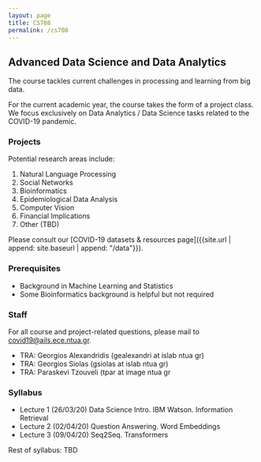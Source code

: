 ```yaml
---
layout: page
title: CS708
permalink: /cs708
---
```


## Advanced Data Science and Data Analytics

The course tackles current challenges in processing and learning from big data.

For the current academic year, the course takes the form of a project class. We focus exclusively on Data Analytics / Data Science tasks related to the COVID-19 pandemic.

### Projects

Potential research areas include:

1. Natural Language Processing
2. Social Networks
3. Bioinformatics
4. Epidemiological Data Analysis
5. Computer Vision
6. Financial Implications
7. Other (TBD)

Please consult our [COVID-19 datasets & resources page]({{site.url | append: site.baseurl | append: "/data"}}).

### Prerequisites

- Background in Machine Learning and Statistics
- Some Bioinformatics background is helpful but not required

### Staff

For all course and project-related questions, please mail to [covid19@ails.ece.ntua.gr](mailto:covid19@ails.ece.ntua.gr).

- TRA: Georgios Alexandridis (gealexandri at islab ntua gr)
- TRA: Georgios Siolas (gsiolas at islab ntua gr)
- TRA: Paraskevi Tzouveli (tpar at image ntua gr

### Syllabus

- Lecture 1 (26/03/20) Data Science Intro. IBM Watson. Information Retrieval
- Lecture 2 (02/04/20) Question Answering. Word Embeddings
- Lecture 3 (09/04/20) Seq2Seq. Transformers

Rest of syllabus: TBD

